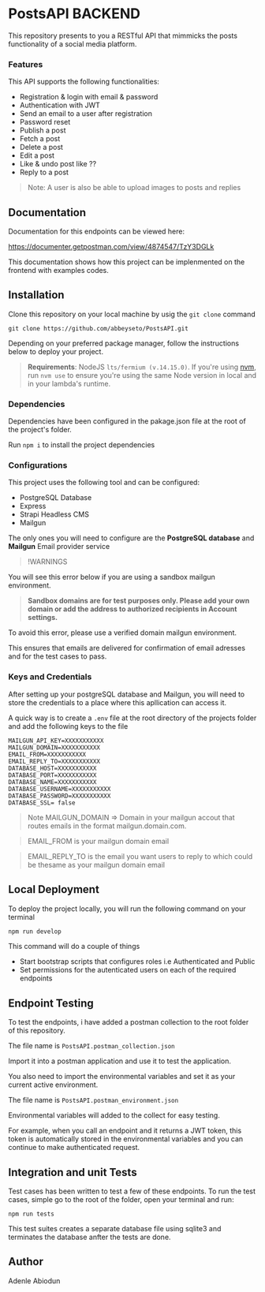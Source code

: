 # **PostsAPI BACKEND**

This repository presents to you a RESTful API that mimmicks the posts functionality of a social media platform.
### **Features**
This API supports the following functionalities:

- Registration & login with email & password
- Authentication with JWT
- Send an email to a user after registration
- Password reset
- Publish a post
- Fetch a post
- Delete a post
- Edit a post
- Like & undo post like ??
- Reply to a post

> Note: A user is also be able to upload images to posts and replies

## **Documentation**

Documentation for this endpoints can be viewed here:

https://documenter.getpostman.com/view/4874547/TzY3DGLk

This documentation shows how this project can be implenmented on the frontend with examples codes.

## **Installation**

Clone this repository on your local machine by usig the `git clone` command

```
git clone https://github.com/abbeyseto/PostsAPI.git
```
Depending on your preferred package manager, follow the instructions below to deploy your project.

> **Requirements**: NodeJS `lts/fermium (v.14.15.0)`. If you're using [nvm](https://github.com/nvm-sh/nvm), run `nvm use` to ensure you're using the same Node version in local and in your lambda's runtime.

### Dependencies
Dependencies have been configured in the pakage.json file at the root of the project's folder.

Run `npm i` to install the project dependencies

### **Configurations**
This project uses the following tool and can be configured:
- PostgreSQL Database
- Express
- Strapi Headless CMS
- Mailgun

The only ones you will need to configure are the **PostgreSQL database**  and **Mailgun** Email provider service

> !WARNINGS

You will see this error below if you are using a sandbox mailgun environment.


> **Sandbox domains are for test purposes only. Please add your own domain or add the address to authorized recipients in Account settings.**

To avoid this error, please use a verified domain mailgun environment. 

This ensures that emails are delivered for confirmation of email adresses and for the test cases to pass.
 

### **Keys and Credentials**
After setting up your postgreSQL database and Mailgun, you will need to store the credentials to a place where this apllication can access it.

A quick way is to create a `.env` file at the root directory of the projects folder and add the following keys to the file

```
MAILGUN_API_KEY=XXXXXXXXXXX 
MAILGUN_DOMAIN=XXXXXXXXXXX  
EMAIL_FROM=XXXXXXXXXXX
EMAIL_REPLY_TO=XXXXXXXXXXX
DATABASE_HOST=XXXXXXXXXXX
DATABASE_PORT=XXXXXXXXXXX
DATABASE_NAME=XXXXXXXXXXX
DATABASE_USERNAME=XXXXXXXXXXX
DATABASE_PASSWORD=XXXXXXXXXXX
DATABASE_SSL= false
```

> Note MAILGUN_DOMAIN => Domain in your mailgun accout that routes emails in the format mailgun.domain.com.

> EMAIL_FROM is your mailgun domain email

> EMAIL_REPLY_TO is the email you want users to reply to which could be thesame as your mailgun domain email


## Local Deployment

To deploy the project locally, you will run the following command on your terminal

```bash
npm run develop
```

This command will do a couple of things
- Start bootstrap scripts that configures roles i.e Authenticated and Public
- Set permissions for the autenticated users on each of the required endpoints


## **Endpoint Testing**

To test the endpoints, i have added a postman collection to the root folder of this repository. 

The file name is `PostsAPI.postman_collection.json`

Import it into a postman application and use it to test the application.

You also need to import the environmental variables and set it as your current active environment. 

The file name  is `PostsAPI.postman_environment.json`

Environmental variables will added to the collect for easy testing.

For example, when you call an endpoint and it returns a JWT token, this token is automatically stored in the environmental variables and you can continue to make authenticated request.

## Integration and unit Tests

Test cases has been written to test a few of these endpoints. To run the test cases, simple go to the root of the folder, open your terminal and run:

```
npm run tests
```
This test suites creates a separate database file using sqlite3 and terminates the database anfter the tests are done.

## Author

Adenle Abiodun
